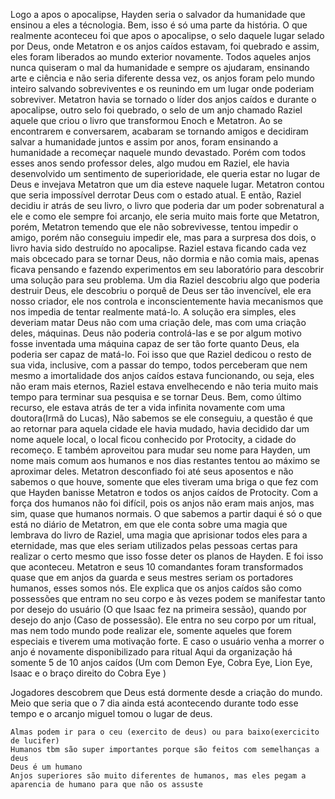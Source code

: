 Logo a apos o apocalipse, Hayden seria o salvador da humanidade que ensinou a eles a técnologia. Bem, isso é só uma parte da história. O que realmente aconteceu foi que apos o apocalipse, o selo daquele lugar selado por Deus, onde Metatron e os anjos caídos estavam, foi quebrado e assim, eles foram liberados ao mundo exterior novamente. Todos aqueles anjos nunca quiseram o mal da humanidade e sempre os ajudaram, ensinando arte e ciência e não seria diferente dessa vez, os anjos foram pelo mundo inteiro salvando sobreviventes e os reunindo em um lugar onde poderiam sobreviver. Metatron havia se tornado o líder dos anjos caídos e durante o apocalipse, outro selo foi quebrado, o selo de um anjo chamado Raziel aquele que criou o livro que transformou Enoch e Metatron. Ao se encontrarem e conversarem, acabaram se tornando amigos e decidiram salvar a humanidade juntos e assim por anos, foram ensinando a humanidade a recomeçar naquele mundo devastado. 
Porém com todos esses anos sendo professor deles, algo mudou em Raziel, ele havia desenvolvido um sentimento de superioridade, ele queria estar no lugar de Deus e invejava Metatron que um dia esteve naquele lugar. Metatron contou que seria impossível derrotar Deus com o estado atual. E então, Raziel decidiu ir atrás de seu livro, o livro que poderia dar um poder sobrenatural a ele e como ele sempre foi arcanjo, ele seria muito mais forte que Metatron, porém, Metatron temendo que ele não sobrevivesse, tentou impedir o amigo, porém não conseguiu impedir ele, mas para a surpresa dos dois, o livro havia sido destruído no apocalipse.
Raziel estava ficando cada vez mais obcecado para se tornar Deus, não dormia e não comia mais, apenas ficava pensando e fazendo experimentos em seu laboratório para descobrir uma solução para seu problema.
Um dia Raziel descobriu algo que poderia destruir Deus, ele descobriu o porquê de Deus ser tão invencível, ele era nosso criador, ele nos controla e inconscientemente havia mecanismos que nos impedia de tentar realmente matá-lo. A solução era simples, eles deveriam matar Deus não com uma criação dele, mas com uma criação deles, máquinas. Deus não poderia controlá-las e se por algum motivo fosse inventada uma máquina capaz de ser tão forte quanto Deus, ela poderia ser capaz de matá-lo. Foi isso que que Raziel dedicou o resto de sua vida, inclusive, com a passar do tempo, todos perceberam que nem mesmo a imortalidade dos anjos caídos estava funcionando, ou seja, eles não eram mais eternos, Raziel estava envelhecendo e não teria muito mais tempo para terminar sua pesquisa e se tornar Deus.
Bem, como último recurso, ele estava atrás de ter a vida infinita novamente com uma doutora(Irmã do Lucas), Não sabemos se ele conseguiu, a questão é que ao retornar para aquela cidade ele havia mudado, havia decidido dar um nome aquele local, o local ficou conhecido por Protocity, a cidade do recomeço. E também aproveitou para mudar seu nome para Hayden, um nome mais comum aos humanos e nos dias restantes tentou ao máximo se aproximar deles. Metatron desconfiado foi até seus aposentos e não sabemos o que houve, somente que eles tiveram uma briga o que fez com que Hayden banisse Metatron e todos os anjos caídos de Protocity. Com a força dos humanos não foi difícil, pois os anjos não eram mais anjos, mas sim, quase que humanos normais.
O que sabemos a partir daqui é só o que está no diário de Metatron, em que ele conta sobre uma magia que lembrava do livro de Raziel, uma magia que aprisionar todos eles para a eternidade, mas que eles seriam utilizados pelas pessoas certas para realizar o certo mesmo que isso fosse deter os planos de Hayden. E foi isso que aconteceu. Metatron e seus 10 comandantes foram transformados quase que em anjos da guarda e seus mestres seriam os portadores humanos, esses somos nós.
Ele explica que os anjos caídos são como possessões que entram no seu corpo e às vezes podem se manifestar tanto por desejo do usuário (O que Isaac fez na primeira sessão), quando por desejo do anjo (Caso de possessão). Ele entra no seu corpo por um ritual, mas nem todo mundo pode realizar ele, somente aqueles que forem especiais e tiverem uma motivação forte.  E caso o usuário venha a morrer o anjo é novamente disponibilizado para ritual
Aqui da organização há somente 5 de 10 anjos caídos (Um com Demon Eye, Cobra Eye, Lion Eye, Isaac e o braço direito do Cobra Eye )



Jogadores descobrem que Deus está dormente desde a criação do mundo. Meio que seria que o 7 dia ainda está acontecendo durante todo esse tempo e o arcanjo miguel tomou o lugar de deus.

    Almas podem ir para o ceu (exercito de deus) ou para baixo(exercicito de lucifer)
    Humanos tbm são super importantes porque são feitos com semelhanças a deus
    Deus é um humano
    Anjos superiores são muito diferentes de humanos, mas eles pegam a aparencia de humano para que não os assuste
